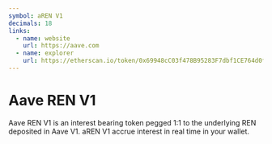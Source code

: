 ```yaml
---
symbol: aREN V1
decimals: 18
links:
  - name: website
    url: https://aave.com
  - name: explorer
    url: https://etherscan.io/token/0x69948cC03f478B95283F7dbf1CE764d0fc7EC54C
---
```


# Aave REN V1

Aave REN V1 is an interest bearing token pegged 1:1 to the underlying REN deposited in Aave V1. aREN V1 accrue interest in real time in your wallet.
